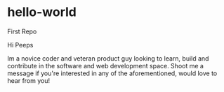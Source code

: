 # hello-world
First Repo


Hi Peeps

Im a novice coder and veteran product guy looking to learn, build and contribute in the software and web development space. Shoot me a message if you're interested in any of the aforementioned, would love to hear from you!



